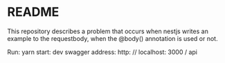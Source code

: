 # README

This repository describes a problem that occurs when nestjs writes an example to the requestbody, when the @body() annotation is used or not.

Run: yarn start: dev
swagger address: http: // localhost: 3000 / api